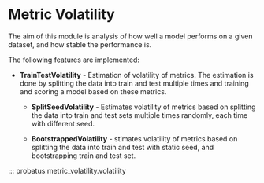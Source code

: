 # Metric Volatility

The aim of this module is analysis of how well a model performs on a given dataset, and how stable the performance is.

The following features are implemented:

- **TrainTestVolatility** - Estimation of volatility of metrics. The estimation is done by splitting the data into train and test multiple times and training and scoring a model based on these metrics.

  - **SplitSeedVolatility** - Estimates volatility of metrics based on splitting the data into train and test sets multiple times randomly, each time with different seed.

  - **BootstrappedVolatility** - stimates volatility of metrics based on splitting the data into train and test with static seed, and bootstrapping train and test set.


::: probatus.metric_volatility.volatility
